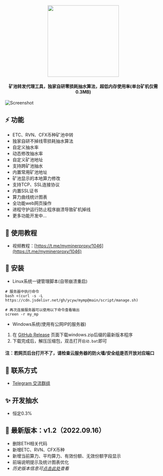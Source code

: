 <h1 align="center">
  <img src="https://cdn.jsdelivr.net/gh/ycyw/mymp@main/images/logo.png" width="230"/>
</h1>

<h4 align="center">矿池转发代理工具，独家自研零损耗抽水算法，超低内存使用率(单台矿机仅需0.3MB)</h4>

![Screenshot](https://cdn.jsdelivr.net/gh/ycyw/mymp@main/images/home1.jpg)
## :zap: 功能
* ETC、RVN、CFX币种矿池中转
* 独家自研不掉线零损耗抽水算法
* 自定义抽水率
* 动态修改抽水率
* 自定义矿池地址
* 支持跨矿池抽水
* 内置常用矿池地址
* 矿池显示的本地算力修改
* 支持TCP、SSL连接协议
* 内置SSL证书
* 算力曲线统计图表
* 全功能web网页操作
* 进程守护运行防止程序崩溃导致矿机掉线
* 更多功能开发中...
## :memo: 使用教程
<!-- * youtube视频教程：[https://youtu.be/1XXfNRHCo0k](https://youtu.be/1XXfNRHCo0k) -->
* 视频教程：[https://t.me/myminerproxy/1046](https://t.me/myminerproxy/1046)
## :tada: 安装
* Linux系统一键管理脚本(自带崩溃重启)  
```shell
# 服务器中执行命令
bash <(curl -s -L https://cdn.jsdelivr.net/gh/ycyw/mymp@main/script/manage.sh)
```
```shell
# 再次连接服务器可以使用以下命令查看输出
screen -r my_mp
```
* Windows系统(使用有公网IP的服务器)  
1. 在 [GitHub Release](https://github.com/ycyw/mymp/releases) 页面下载windows.zip后缀的最新版本程序  
2. 下载完成后，解压压缩包，双击打开``启动.bat``即可  
#### 注：若网页后台打开不了，请检查云服务器的防火墙/安全组是否开放对应端口
## :speech_balloon: 联系方式
* [Telegram 交流群组](https://t.me/myminerproxy)

## :sparkles: 开发抽水
* 恒定0.3%


## :bricks: 最新版本：v1.2（2022.09.16）
* 删除ETH相关代码
* 新增ETC、RVN、CFX币种
* 新增当前算力、平均算力、有效份额、无效份额字段显示
* 前端说明提示及统计图表优化
* *历史版本信息可[点击此处](https://github.com/ycyw/mymp/releases)查看*
